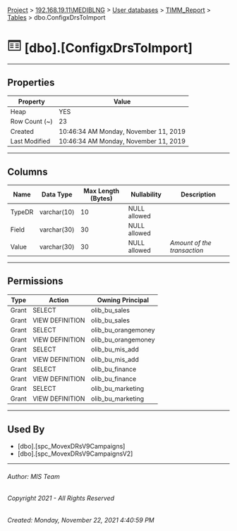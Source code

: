 #### 

[Project](../../../../index.md) > [192.168.19.11\\MEDIBLNG](../../../index.md) > [User databases](../../index.md) > [TIMM_Report](../index.md) > [Tables](Tables.md) > dbo.ConfigxDrsToImport

# ![Tables](../../../../Images/Table32.png) [dbo].[ConfigxDrsToImport]

---

## <a name="#properties"></a>Properties

| Property | Value |
|---|---|
| Heap | YES |
| Row Count (~) | 23 |
| Created | 10:46:34 AM Monday, November 11, 2019 |
| Last Modified | 10:46:34 AM Monday, November 11, 2019 |


---

## <a name="#columns"></a>Columns

| Name | Data Type | Max Length (Bytes) | Nullability | Description |
|---|---|---|---|---|
| TypeDR | varchar(10) | 10 | NULL allowed |  |
| Field | varchar(30) | 30 | NULL allowed |  |
| Value | varchar(30) | 30 | NULL allowed | _Amount of the transaction_ |


---

## <a name="#permissions"></a>Permissions

| Type | Action | Owning Principal |
|---|---|---|
| Grant | SELECT | olib_bu_sales |
| Grant | VIEW DEFINITION | olib_bu_sales |
| Grant | SELECT | olib_bu_orangemoney |
| Grant | VIEW DEFINITION | olib_bu_orangemoney |
| Grant | SELECT | olib_bu_mis_add |
| Grant | VIEW DEFINITION | olib_bu_mis_add |
| Grant | SELECT | olib_bu_finance |
| Grant | VIEW DEFINITION | olib_bu_finance |
| Grant | SELECT | olib_bu_marketing |
| Grant | VIEW DEFINITION | olib_bu_marketing |


---

## <a name="#usedby"></a>Used By

* [dbo].[spc_MovexDRsV9Campaigns]
* [dbo].[spc_MovexDRsV9CampaignsV2]


---

###### Author:  MIS Team

###### Copyright 2021 - All Rights Reserved

###### Created: Monday, November 22, 2021 4:40:59 PM

